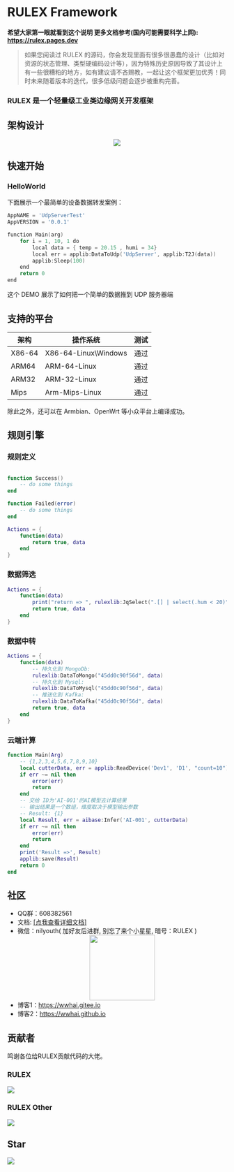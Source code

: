 # RULEX Framework

**希望大家第一眼就看到这个说明 更多文档参考(国内可能需要科学上网): https://rulex.pages.dev**
> 如果您阅读过 RULEX 的源码，你会发现里面有很多很愚蠢的设计（比如对资源的状态管理、类型硬编码设计等），因为特殊历史原因导致了其设计上有一些很糟粕的地方，如有建议请不吝赐教，一起让这个框架更加优秀！同时未来随着版本的迭代，很多低级问题会逐步被重构完善。

### RULEX 是一个轻量级工业类边缘网关开发框架

## 架构设计

<div style="text-align:center">
<img src="./README_RES/structure.png"/>
</div>

## 快速开始

### HelloWorld
下面展示一个最简单的设备数据转发案例：
```go
AppNAME = 'UdpServerTest'
AppVERSION = '0.0.1'

function Main(arg)
    for i = 1, 10, 1 do
        local data = { temp = 20.15 , humi = 34}
        local err = applib:DataToUdp('UdpServer', applib:T2J(data))
        applib:Sleep(100)
    end
    return 0
end


```
这个 DEMO 展示了如何把一个简单的数据推到 UDP 服务器端


## 支持的平台

| 架构   | 操作系统             | 测试 |
| ------ | -------------------- | ---- |
| X86-64 | X86-64-Linux\Windows | 通过 |
| ARM64  | ARM-64-Linux         | 通过 |
| ARM32  | ARM-32-Linux         | 通过 |
| Mips   | Arm-Mips-Linux       | 通过 |

除此之外，还可以在 Armbian、OpenWrt 等小众平台上编译成功。

## 规则引擎

### 规则定义

```lua

function Success()
    -- do some things
end

function Failed(error)
    -- do some things
end

Actions = {
    function(data)
        return true, data
    end
}

```

### 数据筛选

```lua
Actions = {
    function(data)
        print("return => ", rulexlib:JqSelect(".[] | select(.hum < 20)", data))
        return true, data
    end
}
```

### 数据中转

```lua
Actions = {
    function(data)
        -- 持久化到 MongoDb:
        rulexlib:DataToMongo("45dd0c90f56d", data)
        -- 持久化到 Mysql:
        rulexlib:DataToMysql("45dd0c90f56d", data)
        -- 推送化到 Kafka:
        rulexlib:DataToKafka("45dd0c90f56d", data)
        return true, data
    end
}
```

### 云端计算

```lua
function Main(Arg)
    -- {1,2,3,4,5,6,7,8,9,10}
    local cutterData, err = applib:ReadDevice('Dev1', 'D1', "count=10")
    if err ~= nil then
        error(err)
        return
    end
    -- 交给 ID为'AI-001'的AI模型去计算结果
    -- 输出结果是一个数组，维度取决于模型输出参数
    -- Result: {1}
    local Result, err = aibase:Infer('AI-001', cutterData)
    if err ~= nil then
        error(err)
        return
    end
    print('Result =>', Result)
    applib:save(Result)
    return 0
end
```

## 社区

- QQ群：608382561
- 文档: <a href="https://rulex.pages.dev">[点我查看详细文档]</a>
- 微信：nilyouth( 加好友后进群, 别忘了来个小星星, 暗号：RULEX )
  <div style="text-align:center">
    <img src="./README_RES/wx.jpg" width="150px" />
  </div>
- 博客1：https://wwhai.gitee.io
- 博客2：https://wwhai.github.io

## 贡献者
鸣谢各位给RULEX贡献代码的大佬。

### RULEX
<a href="https://github.com/i4de/rulex/graphs/contributors">
  <img src="https://contributors-img.web.app/image?repo=i4de/rulex" />
</a>

### RULEX Other
<a href="https://github.com/i4de/rulex-dashboard/graphs/contributors">
  <img src="https://contributors-img.web.app/image?repo=i4de/rulex-dashboard" />
</a>

## Star
<img src="https://starchart.cc/i4de/rulex.svg">
